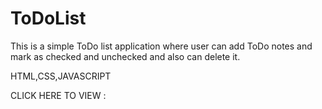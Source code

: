 # ToDoList


This is a simple ToDo list application where user can add ToDo notes and mark as checked and unchecked and also can delete it.

HTML,CSS,JAVASCRIPT

CLICK HERE TO VIEW : 
